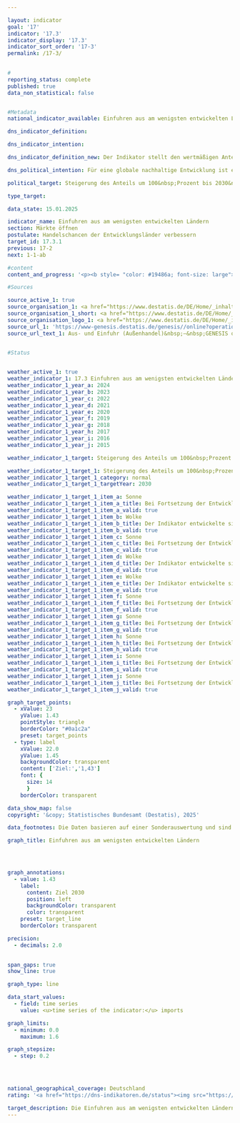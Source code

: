 ```yaml
---

layout: indicator        
goal: '17'        
indicator: '17.3'        
indicator_display: '17.3'        
indicator_sort_order: '17-3'        
permalink: /17-3/        
        

#
reporting_status: complete        
published: true        
data_non_statistical: false        


#Metadata        
national_indicator_available: Einfuhren aus am wenigsten entwickelten Ländern        

dns_indicator_definition:         

dns_indicator_intention:         

dns_indicator_definition_new: Der Indikator stellt den wertmäßigen Anteil der Einfuhren <abbr title="beziehungsweise" tabindex="0">bzw.</abbr> Importe aus am wenigsten entwickelten Ländern (Least Developed Countries, <abbr title="Least developed countries (Am wenigsten entwickelte Länder)" tabindex="0">LDCs</abbr>) an den gesamten Einfuhren nach Deutschland (in Prozent) dar.        

dns_political_intention: Für eine globale nachhaltige Entwicklung ist es wichtig, die Handelschancen der Entwicklungs- und Schwellenländer zu verbessern. Entwicklungs- und Schwellenländer benötigen ein offenes und faires Handelssystem, um sowohl Rohstoffe als auch verarbeitete Produkte auf dem Weltmarkt anzubieten. Die Bundesregierung hat daher als Ziel festgelegt, dass sich der Anteil der Einfuhren aus am wenigsten entwickelten Ländern (Least Developed Countries, <abbr title="Least developed countries (Am wenigsten entwickelte Länder)" tabindex="0">LDCs</abbr>) zwischen den Jahren 2014&nbsp;und 2030&nbsp;verdoppeln soll.        

political_target: Steigerung des Anteils um 100&nbsp;Prozent bis 2030&nbsp;gegenüber 2014        

type_target:         

data_state: 15.01.2025        

indicator_name: Einfuhren aus am wenigsten entwickelten Ländern        
section: Märkte öffnen        
postulate: Handelschancen der Entwicklungsländer verbessern        
target_id: 17.3.1        
previous: 17-2        
next: 1-1-ab        

#content         
content_and_progress: '<p><b style= "color: #19486a; font-size: large">17.3&nbsp;Einfuhren aus am wenigsten entwickelten Ländern</b><br><br>Daten zu den Einfuhren von Waren nach Deutschland werden von der Außenhandelsstatistik des Statistischen Bundesamtes erhoben. Diese umfasst neben dem Herkunftsland der importierten Waren auch deren Wert, Gewicht und eine detaillierte Warenklassifikation. Angaben zu Dienstleistungsimporten werden zwar von der Deutschen Bundesbank erfasst&nbsp;–&nbsp;sie bleiben jedoch bei der Berechnung dieses Indikators unberücksichtigt.<br><br>Die Einstufung der Länder als am wenigsten entwickelte Länder (Least Developed Countries, <abbr title="Least developed countries (Am wenigsten entwickelte Länder)" tabindex="0">LDCs</abbr>) erfolgt anhand der Liste der Empfänger öffentlicher Entwicklungsgelder des Ausschusses für Entwicklungszusammenarbeit der Organisation für wirtschaftliche Zusammenarbeit und Entwicklung (<abbr title="Organisation for Economic Co-operation and Development (Organisation für wirtschaftliche Zusammenarbeit und Entwicklung)" tabindex="0">OECD</abbr>-DAC). Für den Indikator gilt jeweils die im betreffenden Jahr gültige <abbr title="Least developed countries (Am wenigsten entwickelte Länder)" tabindex="0">LDC</abbr>-Einstufung gemäß <abbr title="Organisation for Economic Co-operation and Development (Organisation für wirtschaftliche Zusammenarbeit und Entwicklung)" tabindex="0">OECD</abbr>-DAC. Ändert sich der Status eines Landes, wirkt sich dies auf den Indikator aus&nbsp;–&nbsp;selbst wenn der Wert der Einfuhren aus diesem Land unverändert bleibt.<br><br>Aufgrund von Re-Importen&nbsp;–&nbsp;auch nach Verarbeitungsschritten im Ausland&nbsp;–&nbsp;ist in gewissem Umfang von Mehrfachzählungen im Zähler und Nenner des Indikators auszugehen. Da die Einfuhren aus <abbr title="Least developed countries (Am wenigsten entwickelte Länder)" tabindex="0">LDCs</abbr> stets im Verhältnis zu den gesamten deutschen Einfuhren betrachtet werden, hängt der Wert des Indikators nicht nur von der absoluten Höhe der Einfuhren aus <abbr title="Least developed countries (Am wenigsten entwickelte Länder)" tabindex="0">LDCs</abbr>, sondern auch vom Gesamtwert aller deutschen Einfuhren im jeweiligen Jahr ab.<br><br>Neben den gesamten Einfuhren aus <abbr title="Least developed countries (Am wenigsten entwickelte Länder)" tabindex="0">LDCs</abbr> wird auch der Anteil weiterverarbeiteter Produkte dargestellt. Dadurch soll zumindest teilweise berücksichtigt werden, ob Deutschland aus den <abbr title="Least developed countries (Am wenigsten entwickelte Länder)" tabindex="0">LDCs</abbr> hauptsächlich Ausgangsstoffe für industriell erzeugte Produkte bezieht oder ob die <abbr title="Least developed countries (Am wenigsten entwickelte Länder)" tabindex="0">LDCs</abbr> selbst am Fertigungsprozess und an der Wertschöpfung beteiligt sind. Als weiterverarbeitete Produkte gelten alle Waren, die in der Gliederung nach Warengruppen und &#8209;untergruppen der Ernährungs- und der Gewerblichen Wirtschaft (<abbr title="Warenklassifikation der Ernährungs- und der Gewerblichen Wirtschaft in der Außenhandelsstatistik" tabindex="0">EGW</abbr>) nicht als Rohstoffe eingestuft sind. Rohstoffe wie Erdöl, Erze, Rundholz oder pflanzliche Spinnstoffe, fallen nicht darunter, während etwa Getreide, Gemüse, lebende Tiere, Fleisch und Milch als weiterverarbeitete Produkte zählen.<br><br>Der Anteil der Einfuhren aus <abbr title="Least developed countries (Am wenigsten entwickelte Länder)" tabindex="0">LDCs</abbr> an den gesamten deutschen Einfuhren lag 2024&nbsp;nach vorläufigen Berechnungen bei 1,17&nbsp;% beziehungsweise 15,3&nbsp;Milliarden Euro. Damit stieg dieser Anteil seit 2014&nbsp;um 64,0&nbsp;% (2014: 0,71&nbsp;%). Der Anteil weiterverarbeiteter Produkte aus <abbr title="Least developed countries (Am wenigsten entwickelte Länder)" tabindex="0">LDCs</abbr> wuchs zwischen 2014&nbsp;und 2024&nbsp;um 60,1&nbsp;% und betrug 2024&nbsp;1,05&nbsp;% der gesamten Einfuhren nach Deutschland (2014: 0,66&nbsp;%). Dies entspricht einem Wert von 13,8&nbsp;Milliarden Euro. Trotz eines kurzzeitigen Rückgangs im Jahr 2023&nbsp;bewegte sich der Indikator insgesamt in die angestrebte Richtung und würde bei gleichbleibender Entwicklung das politisch festgelegte Ziel für 2030&nbsp;erreichen.<br><br>Eine genauere Analyse der Einfuhren nach Herkunftsländern zeigt, dass ein Großteil der Einfuhren aus <abbr title="Least developed countries (Am wenigsten entwickelte Länder)" tabindex="0">LDCs</abbr> 2024&nbsp;aus Bangladesch (55,0&nbsp;%) und Kambodscha (14,4&nbsp;%) stammte. Betrachtet man nicht nur die <abbr title="Least developed countries (Am wenigsten entwickelte Länder)" tabindex="0">LDCs</abbr>, sondern alle Entwicklungs- und Schwellenländer, lag ihr Anteil an den gesamten deutschen Einfuhren 2024&nbsp;bei 25,8&nbsp;%, wobei der Anteil weiterverarbeiteter Güter 23,6&nbsp;% betrug.<br><br>Nicht nur unter den Entwicklungs- und Schwellenländern, sondern auch insgesamt importierte Deutschland 2024&nbsp;am meisten aus China. Der Anteil der Importe aus China an den gesamten deutschen Importen (1&nbsp;307,8&nbsp;Milliarden Euro) belief sich auf 11,9&nbsp;%&nbsp;–&nbsp;wobei 99,7&nbsp;% davon wertmäßig auf weiterverarbeitete Produkte entfielen. Auf den Plätzen zwei und drei folgten die Niederlande (7,2&nbsp;%) und die <abbr title="United States of America (Vereinigte Staaten von Amerika)" tabindex="0">USA</abbr> (7,0&nbsp;%) als wichtige Handelspartner bei den Einfuhren.</p>'                

#Sources        

source_active_1: true
source_organisation_1: <a href="https://www.destatis.de/DE/Home/_inhalt.html" target="_blank">Statistisches Bundesamt</a>
source_organisation_1_short: <a href="https://www.destatis.de/DE/Home/_inhalt.html" target="_blank">Statistisches Bundesamt</a>
source_organisation_logo_1: <a href="https://www.destatis.de/DE/Home/_inhalt.html" target="_blank"><img src="https://dns-indikatoren.de/public/OrgImgDe/destatis.png" alt="Statistisches Bundesamt" title=" Klicken Sie hier um zur Homepage der Organisation Statistisches Bundesamt zu gelangen." style="height:60px; width:148px; border:transparent"/></a>
source_url_1: 'https://www-genesis.destatis.de/genesis//online?operation=table&code=51000-0007&bypass=true&levelindex=1&levelid=1669021022626&language=de'
source_url_text_1: Aus- und Einfuhr (Außenhandel)&nbsp;–&nbsp;GENESIS online 51000-0007
        

#Status        


weather_active_1: true
weather_indicator_1: 17.3 Einfuhren aus am wenigsten entwickelten Ländern
weather_indicator_1_year_a: 2024
weather_indicator_1_year_b: 2023
weather_indicator_1_year_c: 2022
weather_indicator_1_year_d: 2021
weather_indicator_1_year_e: 2020
weather_indicator_1_year_f: 2019
weather_indicator_1_year_g: 2018
weather_indicator_1_year_h: 2017
weather_indicator_1_year_i: 2016
weather_indicator_1_year_j: 2015

weather_indicator_1_target: Steigerung des Anteils um 100&nbsp;Prozent bis 2030&nbsp;gegenüber 2014

weather_indicator_1_target_1: Steigerung des Anteils um 100&nbsp;Prozent bis 2030&nbsp;gegenüber 2014
weather_indicator_1_target_1_category: normal
weather_indicator_1_target_1_targetYear: 2030

weather_indicator_1_target_1_item_a: Sonne
weather_indicator_1_target_1_item_a_title: Bei Fortsetzung der Entwicklung aus 2024 wäre der Zielwert erreicht oder um weniger als 5&nbsp;% der Differenz zwischen Zielwert und dem Wert aus 2024 verfehlt worden.
weather_indicator_1_target_1_item_a_valid: true
weather_indicator_1_target_1_item_b: Wolke
weather_indicator_1_target_1_item_b_title: Der Indikator entwickelte sich in 2023 zwar in die gewünschte Richtung auf das Ziel zu, bei Fortsetzung der Entwicklung wäre das Ziel im Zieljahr aber um mehr als 20 % der Differenz zwischen Zielwert und dem Wert aus 2023 verfehlt worden.
weather_indicator_1_target_1_item_b_valid: true
weather_indicator_1_target_1_item_c: Sonne
weather_indicator_1_target_1_item_c_title: Bei Fortsetzung der Entwicklung aus 2022 wäre der Zielwert erreicht oder um weniger als 5&nbsp;% der Differenz zwischen Zielwert und dem Wert aus 2022 verfehlt worden.
weather_indicator_1_target_1_item_c_valid: true
weather_indicator_1_target_1_item_d: Wolke
weather_indicator_1_target_1_item_d_title: Der Indikator entwickelte sich in 2021 zwar in die gewünschte Richtung auf das Ziel zu, bei Fortsetzung der Entwicklung wäre das Ziel im Zieljahr aber um mehr als 20 % der Differenz zwischen Zielwert und dem Wert aus 2021 verfehlt worden.
weather_indicator_1_target_1_item_d_valid: true
weather_indicator_1_target_1_item_e: Wolke
weather_indicator_1_target_1_item_e_title: Der Indikator entwickelte sich in 2020 zwar in die gewünschte Richtung auf das Ziel zu, bei Fortsetzung der Entwicklung wäre das Ziel im Zieljahr aber um mehr als 20 % der Differenz zwischen Zielwert und dem Wert aus 2020 verfehlt worden.
weather_indicator_1_target_1_item_e_valid: true
weather_indicator_1_target_1_item_f: Sonne
weather_indicator_1_target_1_item_f_title: Bei Fortsetzung der Entwicklung aus 2019 wäre der Zielwert erreicht oder um weniger als 5&nbsp;% der Differenz zwischen Zielwert und dem Wert aus 2019 verfehlt worden.
weather_indicator_1_target_1_item_f_valid: true
weather_indicator_1_target_1_item_g: Sonne
weather_indicator_1_target_1_item_g_title: Bei Fortsetzung der Entwicklung aus 2018 wäre der Zielwert erreicht oder um weniger als 5&nbsp;% der Differenz zwischen Zielwert und dem Wert aus 2018 verfehlt worden.
weather_indicator_1_target_1_item_g_valid: true
weather_indicator_1_target_1_item_h: Sonne
weather_indicator_1_target_1_item_h_title: Bei Fortsetzung der Entwicklung aus 2017 wäre der Zielwert erreicht oder um weniger als 5&nbsp;% der Differenz zwischen Zielwert und dem Wert aus 2017 verfehlt worden.
weather_indicator_1_target_1_item_h_valid: true
weather_indicator_1_target_1_item_i: Sonne
weather_indicator_1_target_1_item_i_title: Bei Fortsetzung der Entwicklung aus 2016 wäre der Zielwert erreicht oder um weniger als 5&nbsp;% der Differenz zwischen Zielwert und dem Wert aus 2016 verfehlt worden.
weather_indicator_1_target_1_item_i_valid: true
weather_indicator_1_target_1_item_j: Sonne
weather_indicator_1_target_1_item_j_title: Bei Fortsetzung der Entwicklung aus 2015 wäre der Zielwert erreicht oder um weniger als 5&nbsp;% der Differenz zwischen Zielwert und dem Wert aus 2015 verfehlt worden.
weather_indicator_1_target_1_item_j_valid: true        

graph_target_points:
  - xValue: 23
    yValue: 1.43
    pointStyle: triangle
    borderColor: "#0a1c2a"
    preset: target_points
  - type: label
    xValue: 22.0
    yValue: 1.45
    backgroundColor: transparent
    content: ['Ziel:','1,43']
    font: {
      size: 14
      }
    borderColor: transparent        

data_show_map: false        
copyright: '&copy; Statistisches Bundesamt (Destatis), 2025'        

data_footnotes: Die Daten basieren auf einer Sonderauswertung und sind nicht öffentlich zugänglich.<br>• Das Ziel entspricht einer Steigerung des Anteils um 100&nbsp;Prozent bis 2030&nbsp;gegenüber 2014.<br>• 2024&nbsp;vorläufige Daten.        

graph_title: Einfuhren aus am wenigsten entwickelten Ländern        

        


graph_annotations:
  - value: 1.43
    label:
      content: Ziel 2030
      position: left
      backgroundColor: transparent
      color: transparent
    preset: target_line
    borderColor: transparent        

precision: 
  - decimals: 2.0
            

span_gaps: true        
show_line: true        

graph_type: line                

data_start_values: 
  - field: time series
    value: <u>time series of the indicator:</u> imports        

graph_limits: 
  - minimum: 0.0
    maximum: 1.6        

graph_stepsize: 
  - step: 0.2
            

                        

national_geographical_coverage: Deutschland                
rating: '<a href="https://dns-indikatoren.de/status"><img src="https://sdg-indikatoren.de/public/Wettersymbole/Sonne.png" title="Bei Fortsetzung der Entwicklung aus 2024 wäre der Zielwert erreicht oder um weniger als 5&nbsp;% der Differenz zwischen Zielwert und dem Wert aus 2024 verfehlt worden." alt="Wettersymbol Sonne"/></a>'        

target_description: Die Einfuhren aus am wenigsten entwickelten Ländern soll bis 2030&nbsp;auf mindestens 1,43&nbsp;Prozent (Steigerung des Anteils um 100&nbsp;Prozent gegenüber 2014) gesteigert werden.<br>Ausgehend von der Zielformulierung wird der Indikator bei Fortsetzung der durchschnittlichen Entwicklung der letzten sechs Jahre das politisch festgelegte Ziel erreichen. Indikator 17.3&nbsp;wird für das Jahr 2024&nbsp;mit „Sonne“ bewertet.        
---
```


